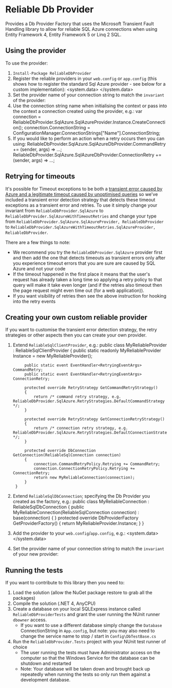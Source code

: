 ﻿Reliable Db Provider
====================

Provides a Db Provider Factory that uses the Microsoft Transient Fault Handling library to allow for reliable SQL Azure connections when using Entity Framework 4, Entity Framework 5 or Linq 2 SQL.

Using the provider
------------------

To use the provider:

1. `Install-Package ReliableDbProvider`
2. Register the reliable providers in your `web.config` or `app.config` (this shows how to register the standard Sql Azure provider - see below for a custom implementation):
	  <system.data>
	    <DbProviderFactories>
	      <add name="Sql Azure Reliable Provider" invariant="ReliableDbProvider.SqlAzure" description="Reliable Db Provider for SQL Azure" type="ReliableDbProvider.SqlAzure.SqlAzureProvider, ReliableDbProvider" />
	      <add name="Sql Azure Reliable Provider With Timeout Retries" invariant="ReliableDbProvider.SqlAzureWithTimeoutRetries" description="Reliable Db Provider for SQL Azure with Timeout Retries" type="ReliableDbProvider.SqlAzureWithTimeoutRetries.SqlAzureProvider, ReliableDbProvider" />
	    </DbProviderFactories>
	  </system.data>
3. Set the provider name of your connection string to match the `invariant` of the provider:
	  <connectionStrings>
	    <connectionString name="Name" connectionString="ConnectionString" providerName="ReliableDbProvider.SqlAzure" />
	  </connectionStrings>
4. Use the connection string name when initialising the context or pass into the context a connection created using the provider, e.g.:
	var connection = ReliableDbProvider.SqlAzure.SqlAzureProvider.Instance.CreateConnection();
	connection.ConnectionString = ConfigurationManager.ConnectionStrings["Name"].ConnectionString;
5. If you would like to perform an action when a retry occurs then you can using:
	ReliableDbProvider.SqlAzure.SqlAzureDbProvider.CommandRetry += (sender, args) => ...;
	ReliableDbProvider.SqlAzure.SqlAzureDbProvider.ConnectionRetry += (sender, args) => ...;

Retrying for timeouts
---------------------

It's possible for Timeout exceptions to be both a [transient error caused by Azure and a legitimate timeout caused by unoptimised queries](http://social.msdn.microsoft.com/Forums/en-US/ssdsgetstarted/thread/7a50985d-92c2-472f-9464-a6591efec4b3/) so we've included a transient error detection strategy that detects these timeout exceptions as a transient error and retries. To use it simply change your invariant from `ReliableDbProvider.SqlAzure` to `ReliableDbProvider.SqlAzureWithTimeoutRetries` and change your type from `ReliableDbProvider.SqlAzure.SqlAzureProvider, ReliableDbProvider` to `ReliableDbProvider.SqlAzureWithTimeoutRetries.SqlAzureProvider, ReliableDbProvider`.

There are a few things to note:

* We recommend you try the `ReliableDbProvider.SqlAzure` provider first and then add the one that detects timeouts as transient errors only after you experience timeout errors that you are sure are caused by SQL Azure and not your code
* If the timeout happened in the first place it means that the user's request has already taken a long time so applying a retry policy to that query will make it take even longer (and if the retries also timeout then the page request might even time out (for a web application)).
* If you want visibility of retries then see the above instruction for hooking into the retry events

Creating your own custom reliable provider
------------------------------------------

If you want to customise the transient error detection strategy, the retry strategies or other aspects then you can create your own provider.

1. Extend `ReliableSqlClientProvider`, e.g.:
	    public class MyReliableProvider : ReliableSqlClientProvider<ATransientErrorDetectionStrategy>
	    {
	        public static readonly MyReliableProvider Instance = new MyReliableProvider();
	
	        public static event EventHandler<RetryingEventArgs> CommandRetry;
	        public static event EventHandler<RetryingEventArgs> ConnectionRetry;
	
	        protected override RetryStrategy GetCommandRetryStrategy()
	        {
	            return /* command retry strategy, e.g. ReliableDbProvider.SqlAzure.RetryStrategies.DefaultCommandStrategy */;
	        }
	
	        protected override RetryStrategy GetConnectionRetryStrategy()
	        {
	            return /* connection retry strategy, e.g. ReliableDbProvider.SqlAzure.RetryStrategies.DefaultConnectionStrategy */;
	        }
	
	        protected override DbConnection GetConnection(ReliableSqlConnection connection)
	        {
	            connection.CommandRetryPolicy.Retrying += CommandRetry;
	            connection.ConnectionRetryPolicy.Retrying += ConnectionRetry;
	            return new MyReliableConnection(connection);
	        }
	    }
2. Extend `ReliableSqlDbConnection`; specifying the Db Provider you created as the factory, e.g.:
	    public class MyReliableConnection : ReliableSqlDbConnection
	    {
	        public MyReliableConnection(ReliableSqlConnection connection) : base(connection) { }
	        protected override DbProviderFactory GetProviderFactory()
	        {
	            return MyReliableProvider.Instance;
	        }
	    }
3. Add the provider to your `web.config`/`app.config`, e.g.:
	  <system.data>
	    <DbProviderFactories>
	      <add name="My Reliable Provider" invariant="MyAssemblyBaseNamespace.MyReliableProviderNamespace" description="Reliable Db Provider for something..." type="MyAssemblyBaseNamespace.MyReliableProviderNamespace.MyReliableProvider, MyAssembly" />
	    </DbProviderFactories>
	  </system.data>
4. Set the provider name of your connection string to match the `invariant` of your new provider:
	  <connectionStrings>
	    <connectionString name="Name" connectionString="ConnectionString" providerName="MyAssemblyBaseNamespace.MyReliableProviderNamespace" />
	  </connectionStrings>

Running the tests
-----------------

If you want to contribute to this library then you need to:

1. Load the solution (allow the NuGet package restore to grab all the packages)
2. Compile the solution (.NET 4, AnyCPU)
3. Create a database on your local SQLExpress instance called `ReliableDbProviderTests` and grant the user running the NUnit runner `dbowner` access.
    * If you want to use a different database simply change the `Database` ConnectionString in `App.config`, but note: you may also need to change the service name to stop / start in `Config\DbTestBase.cs`
4. Run the `ReliableDbProvider.Tests` project with your NUnit test runner of choice
    * The user running the tests must have Administrator access on the computer so that the Windows Service for the database can be shutdown and restarted
	* Note: Your database will be taken down and brought back up repeatedly when running the tests so only run them against a development database.
